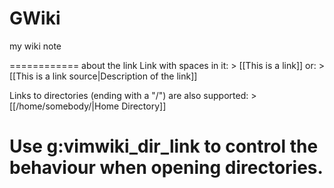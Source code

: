 GWiki
=====

my wiki note


============
about the link 
Link with spaces in it: >
  [[This is a link]]
or: >
  [[This is a link source|Description of the link]]

Links to directories (ending with a "/") are also supported: >
  [[/home/somebody/|Home Directory]]

Use g:vimwiki_dir_link to control the behaviour when opening directories.
============



